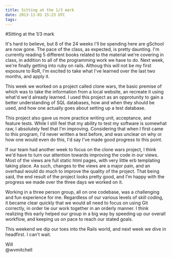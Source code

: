 ```yaml
---
title: Sitting at the 1/3 mark
date: 2013-11-01 15:23 UTC
tags:
---
```


#Sitting at the 1/3 mark

It's hard to believe, but 8 of the 24 weeks I'll be spending here are gSchool
are now gone. The pace of the class, as expected, is pretty daunting. I'm
currently reading 5 different books related to the material we're covering in
class, in addition to all of the programming work we have to do. Next week,
we're finally getting into ruby on rails. Althoug this will not be my first
exposure to RoR, I'm excited to take what I've learned over the last two months,
and apply it.

This week we worked on a project called clone wars, the basic premise of which
was to take the information from a local website, an recreate it using what'd
we'd already learned. I used this project as an opprotunity to gain a better
understanding of SQL databases, how and when they should be used, and how one
actually goes about setting up a test database.

This project also gave us more practice writing unit, acceptance, and feature
tests. While I still feel that my ability to test my software is somewhat raw,
I absolutely feel that I'm improving. Considering that when I first came to this
program, I'd never written a test before, and was unclear on why or how one
would even do this, I'd say I've made good progress to this point.

If our team had another week to focus on the clone wars project, I think we'd
have to turn our attention towards improving the code in our views. Most of the
views are full static html pages, with very little erb templating taking place.
As such, changes to the views are a major pain, and an overhaul would do much to
improve the quality of the project. That being said, the end result of the
project looks pretty good, and I'm happy with the progress we made over the
three days we worked on it.

Working in a three person group, all on one codebase, was a challenging and fun
experience for me. Regardless of our various levels of skill coding, it became
clear quickly that we would all need to focus on using Git correctly, in order
tie our work together in an orderly manner. I think realizing this early helped
our group in a big way by speeding up our overall workflow, and keeping us on
pace to reach our stated goals.

This weekend we dip our toes into the Rails world, and next week we dive in
headfirst. I can't wait.

Will    
@wvmitchell
